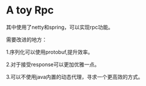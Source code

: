 # A toy Rpc

其中使用了netty和spring，可以实现rpc功能。

需要改进的地方：

1.序列化可以使用protobuf,提升效率。

2.对于接受response可以更加优雅一点。

3.可以不使用java内置的动态代理，寻求一个更高效的方式。